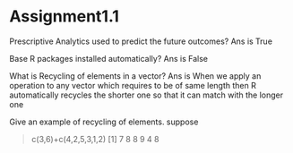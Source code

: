 # Assignment1.1
Prescriptive Analytics used to predict the future outcomes?
Ans is True

Base R packages installed automatically?
Ans is False 

What is Recycling of elements in a vector?
Ans is When we apply an operation to any vector which requires to be of same length then R automatically recycles the shorter one so that it can match with the longer one

Give an example of recycling of elements.
suppose 
> c(3,6)+c(4,2,5,3,1,2)
[1] 7 8 8 9 4 8 

